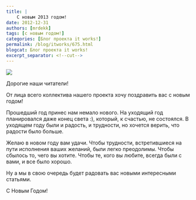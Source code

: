 ```yaml
---
title: |
    С новым 2013 годом!
date: 2012-12-31
authors: [mrdekk]
tags: [с новым годом!]
categories: [Блог проекта it works!]
permalink: /blog/itworks/675.html
blogcat: Блог проекта it works!
excerpt_separator: <!--cut-->
---
```



![](http://itw66.ru/uploads/images/00/00/01/2012/12/31/411ea1.png)


Дорогие наши читатели!

От лица всего коллектива нашего проекта хочу поздравить вас с новым годом! 

Прошедший год принес нам немало нового. На уходящий год планировался даже конец света :), который, к счастью, не состоялся. В уходящем году были и радость, и трудности, но хочется верить, что радости было больше.

Желаю в новом году вам удачи. Чтобы трудности, встретившиеся на пути исполнения ваших желаний, были легко преодолимы. Чтобы сбылось то, чего вы хотите. Чтобы те, кого вы любите, всегда были с вами, и все было хорошо.

Ну а мы в свою очередь будет радовать вас новыми интересными статьями.

С Новым Годом!
